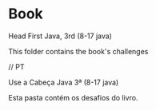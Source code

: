 # Book

Head First Java, 3rd (8-17 java)

This folder contains the book's challenges

// PT

Use a Cabeça Java 3ª (8-17 java)

Esta pasta contém os desafios do livro.
